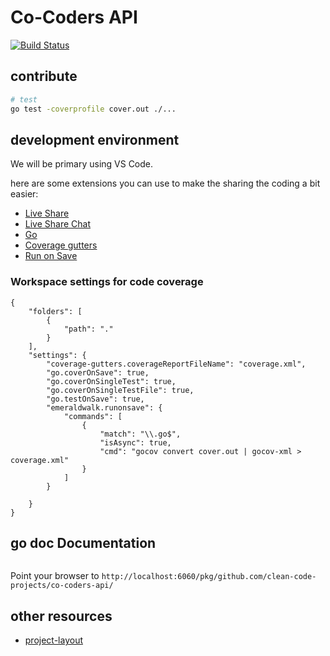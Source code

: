 # Co-Coders API

[![Build Status](https://travis-ci.org/clean-code-projects/co-coders-api.svg?branch=master)](https://travis-ci.org/clean-code-projects/co-coders-api)

## contribute

```sh
# test
go test -coverprofile cover.out ./...
```

## development environment

We will be primary using VS Code.

here are some extensions you can use to make the sharing the coding a bit easier:

- [Live Share](https://marketplace.visualstudio.com/items?itemName=MS-vsliveshare.vsliveshare)
- [Live Share Chat](https://marketplace.visualstudio.com/items?itemName=karigari.chat)
- [Go](https://marketplace.visualstudio.com/items?itemName=ms-vscode.Go)
- [Coverage gutters](https://github.com/ryanluker/vscode-coverage-gutters)
- [Run on Save](https://github.com/emeraldwalk/vscode-runonsave.git)

### Workspace settings for code coverage

```(json)
{
	"folders": [
		{
			"path": "."
		}
	],
	"settings": {
		"coverage-gutters.coverageReportFileName": "coverage.xml",
		"go.coverOnSave": true,
		"go.coverOnSingleTest": true,
		"go.coverOnSingleTestFile": true,
		"go.testOnSave": true,
		"emeraldwalk.runonsave": {
			"commands": [
				{
					"match": "\\.go$",
					"isAsync": true,
					"cmd": "gocov convert cover.out | gocov-xml > coverage.xml"
				}
			]
		}
	
	}
}
```

## go doc Documentation
```sh

```
Point your browser  to `http://localhost:6060/pkg/github.com/clean-code-projects/co-coders-api/`


## other resources

- [project-layout](https://github.com/golang-standards/project-layout)
